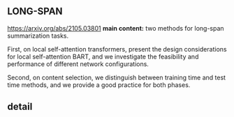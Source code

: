 LONG-SPAN
----
https://arxiv.org/abs/2105.03801
**main content:**
 two methods for long-span summarization tasks. 
 
 First, on local self-attention transformers,  present the design considerations for local
self-attention BART, and we investigate the feasibility and performance of different network configurations. 

 Second, on content selection, we distinguish between training time and test time methods,
 and we provide a good practice for both phases.

detail
------
